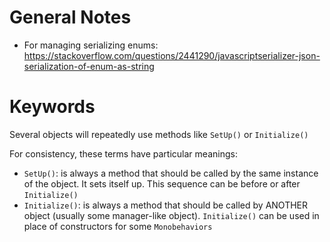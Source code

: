 ﻿# General Notes

- For managing serializing enums: https://stackoverflow.com/questions/2441290/javascriptserializer-json-serialization-of-enum-as-string

# Keywords
Several objects will repeatedly use methods like `SetUp()` or `Initialize()`

For consistency, these terms have particular meanings:
- `SetUp()`: is always a method that should be called by the same instance of the object. It sets itself up. This sequence can be before or after `Initialize()`
- `Initialize()`: is always a method that should be called by ANOTHER object (usually some manager-like object). `Initialize()` can be used in place of constructors for some `Monobehaviors`